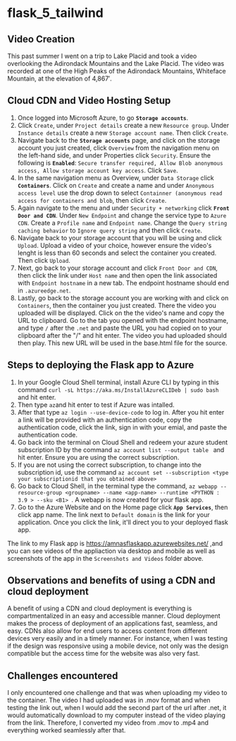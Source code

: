 # flask_5_tailwind

## Video Creation
This past summer I went on a trip to Lake Placid and took a video overlooking the Adirondack Mountains and the Lake Placid. The video was recorded at one of the High Peaks of the Adirondack Mountains, Whiteface Mountain, at the elevation of 4,867′.

## Cloud CDN and Video Hosting Setup
1. Once logged into Microsoft Azure, to go **`Storage accounts`**.
2. Click `Create`, under `Project details` create a new `Resource group`. Under `Instance details` create a new `Storage account name`. Then click `Create`.
3. Navigate back to the **`Storage accounts`** page, and click on the storage account you just created, click `Overview` from the navigation menu on the left-hand side, and under Properties click `Security`. Ensure the following is **`Enabled`**: `Secure transfer required, Allow Blob anonymous access, Allow storage account key access`. Click `Save`.
4. In the same navigation menu as Overview, under `Data Storage` click **`Containers`**. Click on `Create` and create a name and under `Anonymous access level` use the drop down to select `Containner (anonymous read access for containers and blob`, then click `Create`.
5. Again navigate to the menu and under `Security + networking` click **`Front Door and CDN`**. Under `New Endpoint` and change the service type to `Azure CDN`. Create a `Profile name` and `Endpoint name`. Change the `Query string caching behavior` to `Ignore query string` and then click `Create`.
6. Navigate back to your storage account that you will be using and click `Upload`. Upload a video of your choice, however ensure the video's lenght is less than 60 seconds and select the container you created. Then click `Upload`.
7. Next, go back to your storage account and click `Front Door and CDN`, then click the link under `Host name` and then open the link associated with `Endpoint hostname` in a new tab. The endpoint hostname should end in `.azureedge.net`.
8. Lastly, go back to the storage account you are working with and click on `Containers`, then the container you just created. There the video you uploaded will be displayed. Click on the the video's name and copy the URL to clipboard. Go to the tab you opened with the endpoint hostname, and type `/` after the `.net` and paste the URL you had copied on to your clipboard after the "/" and hit enter. The video you had uploaded should then play. This new URL will be used in the base.html file for the source.

## Steps to deploying the Flask app to Azure
1. In your Google Cloud Shell terminal, install Azure CLI by typing in this command `curl -sL https://aka.ms/InstallAzureCLIDeb | sudo bash` and hit enter.
2. Then type `az`and hit enter to test if Azure was intalled.
3. After that type `az login --use-device-code` to log in. After you hit enter a link will be provided with an authentication code, copy the authentication code, click the link, sign in with your emial, and paste the authentication code.
4. Go back into the terminal on Cloud Shell and redeem your azure student subscription ID by the command ```az account list --output table ``` and hit enter. Ensure you are using the correct subscription.
5. If you are not using the correct subscription, to change into the subscription id, use the command ```az account set --subscription <type your subscriptionid that you obtained above> ``` 
6. Go back to Cloud Shell, in the terminal type the command, ```az webapp --resource-group <groupname> --name <app-name> --runtime <PYTHON : 3.9 > --sku <B1> ```. A webapp is now created for your flask app.
7. Go to the Azure Website and on the Home page click **`App Services`**, then click app name. The link next to `Default domain` is the link for your application. Once you click the link, it'll direct you to your deployed flask app.

The link to my Flask app is https://amnasflaskapp.azurewebsites.net/ ,and you can see videos of the appliaction via desktop and mobile as well as screenshots of the app in the `Screenshots and Videos` folder above. 

## Observations and benefits of using a CDN and cloud deployment
A benefit of using a CDN and cloud deployment is everything is compartmentalized in an easy and accessible manner. Cloud deployment makes the process of deployment of an applications fast, seamless, and easy. CDNs also allow for end users to access content from different devices very easily and in a timely manner. For instance, when I was testing if the design was responsive using a mobile device, not only was the design compatible but the access time for the website was also very fast. 

## Challenges encountered
I only encountered one challenge and that was when uploading my video to the container. The video I had uploaded was in .mov format and when testing the link out, when I would add the second part of the url after .net, it would automatically download to my computer instead of the video playing from the link. Therefore, I converted my video from .mov to .mp4 and everything worked seamlessly after that. 
